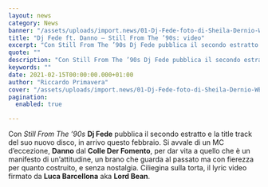 ```yaml
---
layout: news
category: News
banner: "/assets/uploads/import.news/01-Dj-Fede-foto-di-Sheila-Dernio-WEB-1024x743.jpg"
title: "Dj Fede ft. Danno – Still From The ’90s: video"
excerpt: "Con Still From The ’90s Dj Fede pubblica il secondo estratto e la title track del suo nuovo disco, in arrivo questo febbraio. Si avvale di un MC d’eccezione, Danno dal Colle Der Fomento, per dar vita a quello che è un manifesto di un’attitudine, un brano che guarda al passato ma con fierezza per [&hellip"
quote: ""
description: "Con Still From The ’90s Dj Fede pubblica il secondo estratto e la title track del suo nuovo disco, in arrivo questo febbraio. Si avvale di un MC d’eccezione, Danno dal Colle Der Fomento, per dar vita a quello che è un manifesto di un’attitudine, un brano che guarda al passato ma con fierezza per [&hellip"
keywords: ""
date: 2021-02-15T00:00:00.000+01:00
author: "Riccardo Primavera"
cover: "/assets/uploads/import.news/01-Dj-Fede-foto-di-Sheila-Dernio-WEB-1024x743.jpg"
pagination:
  enabled: true

---
```


Con _Still From The ’90s_ **Dj Fede** pubblica il secondo estratto e la title track del suo nuovo disco, in arrivo questo febbraio. Si avvale di un MC d’eccezione, **Danno** dal **Colle Der Fomento**, per dar vita a quello che è un manifesto di un’attitudine, un brano che guarda al passato ma con fierezza per quanto costruito, e senza nostalgia. Ciliegina sulla torta, il lyric video firmato da **Luca Barcellona** aka **Lord Bean**.